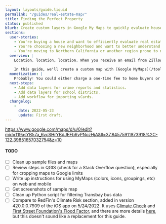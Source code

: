 ```yaml
---
layout: layouts/guide.liquid
permalink: "/guides/real-estate-map/"
title: Finding the Perfect Property
status: published
blurb: Create custom layers in Google My Maps to quickly evaluate houses against criteria like transportation access and earthquake risk.
sections:
  user-stories:
    - You're buying a house and want to efficiently evaluate real estate listings against several location-based criteria.
    - You're choosing a new neighborhood and want to better understand their pros and cons.
    - You're moving to Northern California or another region prone to natural disasters like earthquakes, fires, floods, or hurricanes.
  overview: |
    Location, location, location. When you receive an email from Zillow about a new match for one of your searches, it can be tedious to evaluate the address against all of your different criteria. Is it walking distance to the right bus routes? Is the ground underneath it going to liquefy during an earthquake? Is it close to your friends and family?
    
    In this guide, we'll create a custom map with [Google MyMaps](/tools/google-mymaps/) that can instantly answer all of these questions with a single search box. Using the San Francisco Bay Area as an example, we'll find various municipal and state data files, transform them as needed with [QGIS](/tools/qgis/), and export them as [.kmz files](/tools/kmz-files/). Finally, we'll upload them to our map and walthrough their use on both desktop and mobile.
  monetization: |
    Probably! You could either charge a one-time fee to home buyers or license the software to realtors, who might view it as a competitive advantage. Note that [Google MyMaps doesn't yet have an API](https://issuetracker.google.com/issues/35820262), so you'll need to rebuild the map layer rendering and management yourself, making it a somewhat large project.
  next-steps:
    - Add data layers for crime reports and statistics.
    - Add data layers for school districts.
    - Add workflow for importing vCards.
  changelog:
    -
      date: 2022-05-23
      update: First draft.
---
```


https://www.google.com/maps/d/u/0/edit?mid=119asYB57a_6vcSHrYBdJEFbRyPNozHjA&ll=37.84575911873918%2C-122.39851657032754&z=10

#### TODO

 - [ ] Clean up sample files and maps
 - [ ] Review steps in QGIS (check for a Stack Overflow question), especially for cropping maps to Google limits
 - [ ] Write up instructions for using MyMaps (colors, icons, groupings, etc) on web and mobile
 - [ ] Get screenshots of sample map
 - [ ] Clean up Python script for filtering Transbay bus data
 - [ ] Compare to RedFin's Climate Risk section, added in version 420.0.0.7909 of the iOS app on 5/24/2022. It uses [Climate Check](https://climatecheck.com/) and [First Street Foundation's Flood Factor](https://firststreet.org/risk-factor/flood-factor/), and there are more details [here](https://www.redfin.com/guides/climate-change-housing-impact/methodology), but this doesn't sound like a replacement for this guide.
